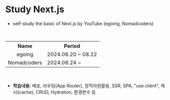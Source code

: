 # Study Next.js

- self-study the basic of Next.js by YouTube (egoing, Nomadcoders)

<br />

<table>
  <tr>
    <th style="text-align: center">Name</th>
    <th style="text-align: center">Period</th>
  </tr>
  <tr>
    <td style="text-align: center">egoing</td>
    <td>2024.08.20 ~ 08.22</td>
  </tr>
  <tr>
    <td style="text-align: center">Nomadcoders</td>
    <td>2024.08.24 ~ </td>
  </tr>
</table>
<br />

- **학습내용:** 배포, 라우팅(App Router), 정적자원활용, SSR, SPA, "use client", 캐시(cache), CRUD, Hydration, 환경변수 등
